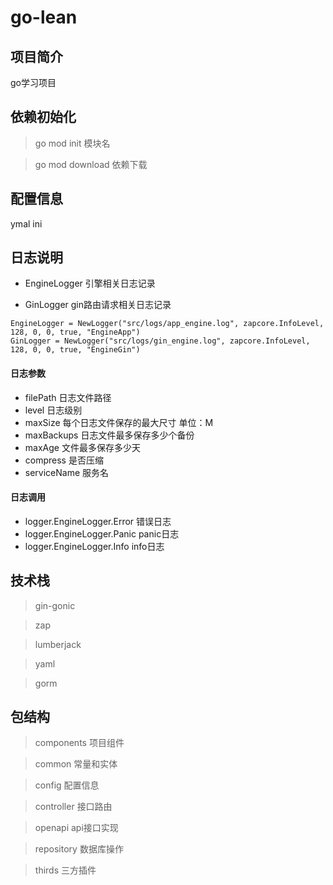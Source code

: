 # go-lean
## 项目简介
go学习项目

## 依赖初始化

>go mod init 模块名

>go mod download 依赖下载

## 配置信息
ymal
ini
## 日志说明

* EngineLogger 引擎相关日志记录

* GinLogger gin路由请求相关日志记录


```
EngineLogger = NewLogger("src/logs/app_engine.log", zapcore.InfoLevel, 128, 0, 0, true, "EngineApp")
GinLogger = NewLogger("src/logs/gin_engine.log", zapcore.InfoLevel, 128, 0, 0, true, "EngineGin")
```

#### 日志参数
* filePath 日志文件路径
* level 日志级别
* maxSize 每个日志文件保存的最大尺寸 单位：M
* maxBackups 日志文件最多保存多少个备份
* maxAge 文件最多保存多少天
* compress 是否压缩
* serviceName 服务名



#### 日志调用

* logger.EngineLogger.Error 错误日志
* logger.EngineLogger.Panic panic日志
* logger.EngineLogger.Info info日志

## 技术栈
>gin-gonic 

>zap

> lumberjack

> yaml

> gorm

## 包结构
> components 项目组件

> common 常量和实体

> config 配置信息

> controller 接口路由

> openapi api接口实现

> repository 数据库操作

> thirds 三方插件

